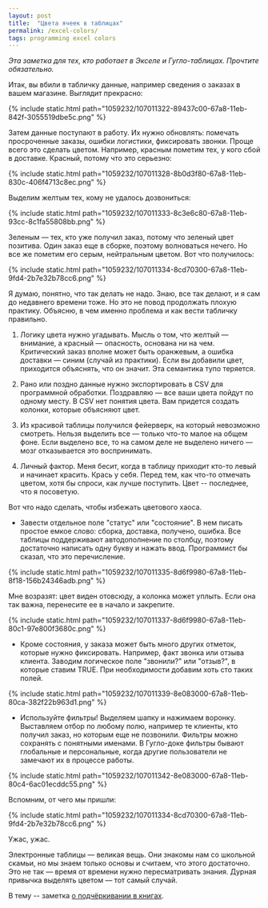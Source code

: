 ```yaml
---
layout: post
title:  "Цвета ячеек в таблицах"
permalink: /excel-colors/
tags: programming excel colors
---
```


*Эта заметка для тех, кто работает в Экселе и Гугло-таблицах. Прочтите
обязательно.*

Итак, вы вбили в табличку данные, например сведения о заказах в вашем
магазине. Выглядит прекрасно:

{% include static.html path="1059232/107011322-89437c00-67a8-11eb-842f-3055519dbe5c.png" %}

Затем данные поступают в работу. Их нужно обновлять: помечать просроченные
заказы, ошибки логистики, фиксировать звонки. Проще всего это сделать
цветом. Например, красным пометим тех, у кого сбой в доставке. Красный, потому
что это серьезно:

{% include static.html path="1059232/107011328-8b0d3f80-67a8-11eb-830c-406f4713c8ec.png" %}

Выделим желтым тех, кому не удалось дозвониться:

{% include static.html path="1059232/107011333-8c3e6c80-67a8-11eb-93cc-8c1fa55808bb.png" %}

Зеленым — тех, кто уже получил заказ, потому что зеленый цвет позитива. Один
заказ еще в сборке, поэтому волноваться нечего. Но все же пометим его серым,
нейтральным цветом. Вот что получилось:

{% include static.html path="1059232/107011334-8cd70300-67a8-11eb-9fd4-2b7e32b78cc6.png" %}

Я думаю, понятно, что так делать не надо. Знаю, все так делают, и я сам до
недавнего времени тоже. Но это не повод продолжать плохую практику. Объясню, в
чем именно проблема и как вести табличку правильно.

1. Логику цвета нужно угадывать. Мысль о том, что желтый — внимание, а красный —
опасность, основана ни на чем. Критический заказ вполне может быть оранжевым, а
ошибка доставки — синим (случай из практики). Если вы добавили цвет, приходится
объяснять, что он значит. Эта семантика тупо теряется.

2. Рано или поздно данные нужно экспортировать в CSV для программной
обработки. Поздравляю — все ваши цвета пойдут по одному месту. В CSV нет понятия
цвета. Вам придется создать колонки, которые объясняют цвет.

3. Из красивой таблицы получился фейерверк, на который невозможно
смотреть. Нельзя выделить все — только что-то малое на общем фоне. Если выделено
все, то на самом деле не выделено ничего — мозг отказывается это воспринимать.

4. Личный фактор. Меня бесит, когда в таблицу приходит кто-то левый и начинает
красить. Крась у себя. Перед тем, как что-то отмечать цветом, хотя бы спроси,
как лучше поступить. Цвет -- последнее, что я посоветую.

Вот что надо сделать, чтобы избежать цветового хаоса.

- Завести отдельное поле "статус" или "состояние". В нем писать простое емкое
слово: сборка, доставка, получено, ошибка. Все таблицы поддерживают
автодополнение по столбцу, поэтому достаточно написать одну букву и нажать
ввод. Программист бы сказал, что это перечисление.

{% include static.html path="1059232/107011335-8d6f9980-67a8-11eb-8f18-156b24346adb.png" %}

Мне возразят: цвет виден отовсюду, а колонка может уплыть. Если она так важна,
перенесите ее в начало и закрепите.

{% include static.html path="1059232/107011337-8d6f9980-67a8-11eb-80c1-97e800f3680c.png" %}

- Кроме состояния, у заказа может быть много других отметок, которые нужно
фиксировать. Например, факт звонка или отзыва клиента. Заводим логическое поле
"звонили?" или "отзыв?", в которые ставим TRUE. При необходимости добавим хоть
сто таких полей.

{% include static.html path="1059232/107011339-8e083000-67a8-11eb-80ca-382f22b963d1.png" %}

- Используйте фильтры! Выделяем шапку и нажимаем воронку. Выставляем отбор по
любому полю, например те клиенты, кто получил заказ, но которым еще не
позвонили. Фильтры можно сохранять с понятными именами. В Гугло-доке фильтры
бывают глобальные и персональные, когда другие пользователи не замечают их в
процессе работы.

{% include static.html path="1059232/107011342-8e083000-67a8-11eb-80c4-6ac01ecddc55.png" %}

Вспомним, от чего мы пришли:

{% include static.html path="1059232/107011334-8cd70300-67a8-11eb-9fd4-2b7e32b78cc6.png" %}

Ужас, ужас.

Электронные таблицы — великая вещь. Они знакомы нам со школьной скамьи, но мы
знаем только основы и считаем, что этого достаточно. Это не так — время от
времени нужно пересматривать знания. Дурная привычка выделять цветом — тот самый
случай.

В тему -- заметка [о подчёркивании в книгах](/no-book-marks/).
